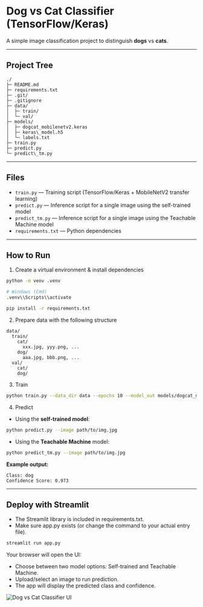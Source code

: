 # Dog vs Cat Classifier (TensorFlow/Keras)

A simple image classification project to distinguish **dogs** vs **cats**.

---

## Project Tree

```
./
├─ README.md
├─ requirements.txt
├─ .git/
├─ .gitignore
├─ data/
│  ├─ train/
│  └─ val/
├─ models/
│  ├─ dogcat_mobilenetv2.keras
│  ├─ keras\_model.h5
│  └─ labels.txt
├─ train.py
├─ predict.py
└─ predict\_tm.py
```

---

## Files

* `train.py` — Training script (TensorFlow/Keras + MobileNetV2 transfer learning)
* `predict.py` — Inference script for a single image using the self-trained model
* `predict_tm.py` — Inference script for a single image using the Teachable Machine model
* `requirements.txt` — Python dependencies

---

## How to Run

1. Create a virtual environment & install dependencies

```bash
python -m venv .venv

# Windows (Cmd)
.venv\\Scripts\\activate

pip install -r requirements.txt
```

2. Prepare data with the following structure

```
data/
  train/
    cat/
      xxx.jpg, yyy.png, ...
    dog/
      aaa.jpg, bbb.png, ...
  val/
    cat/
    dog/
```

3. Train

```bash
python train.py --data_dir data --epochs 10 --model_out models/dogcat_mobilenetv2.keras
```

4. Predict

* Using the **self-trained model**:

```bash
python predict.py --image path/to/img.jpg
```

* Using the **Teachable Machine** model:

```bash
python predict_tm.py --image path/to/img.jpg
```

**Example output:**

```
Class: dog
Confidence Score: 0.973
```

---

## Deploy with Streamlit

* The Streamlit library is included in requirements.txt.
* Make sure app.py exists (or change the command to your actual entry file).

```bash
streamlit run app.py
```

Your browser will open the UI:
* Choose between two model options: Self-trained and Teachable Machine.
* Upload/select an image to run prediction.
* The app will display the predicted class and confidence.

![Dog vs Cat Classifier UI](docs/ui-demo.png)